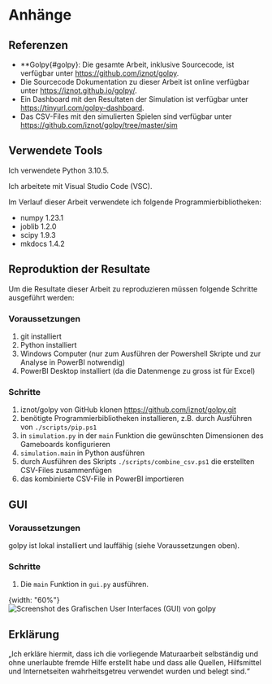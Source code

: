 # Anhänge

## Referenzen

- **Golpy{#golpy}: Die gesamte Arbeit, inklusive Sourcecode, ist verfügbar unter <https://github.com/iznot/golpy>.
- Die Sourcecode Dokumentation zu dieser Arbeit ist online verfügbar unter <https://iznot.github.io/golpy/>.
- Ein Dashboard mit den Resultaten der Simulation ist verfügbar unter <https://tinyurl.com/golpy-dashboard>.
- Das CSV-Files mit den simulierten Spielen sind verfügbar unter <https://github.com/iznot/golpy/tree/master/sim>
  
## Verwendete Tools

Ich verwendete Python 3.10.5.

Ich arbeitete mit Visual Studio Code (VSC).

Im Verlauf dieser Arbeit verwendete ich folgende Programmierbibliotheken:
- numpy 1.23.1
- joblib 1.2.0
- scipy 1.9.3
- mkdocs 1.4.2

## Reproduktion der Resultate

Um die Resultate dieser Arbeit zu reproduzieren müssen folgende Schritte ausgeführt werden:

### Voraussetzungen

1. git installiert
2. Python installiert
3. Windows Computer (nur zum Ausführen der Powershell Skripte und zur Analyse in PowerBI notwendig)
4. PowerBI Desktop installiert (da die Datenmenge zu gross ist für Excel)
   
### Schritte

1. iznot/golpy von GitHub klonen <https://github.com/iznot/golpy.git>
2. benötigte Programmierbibliotheken installieren, z.B. durch Ausführen von `./scripts/pip.ps1`
3. in `simulation.py` in der `main` Funktion die gewünschten Dimensionen des Gameboards konfigurieren
4. `simulation.main` in Python ausführen
5. durch Ausführen des Skripts `./scripts/combine_csv.ps1` die erstellten CSV-Files zusammenfügen
6. das kombinierte CSV-File in PowerBI importieren

## GUI

<!-- Bemerkung: Die GUI-Anwendung von golpy wurde von Christoph Glur mit tkinter entwickelt. -->

### Voraussetzungen

golpy ist lokal installiert und lauffähig (siehe Voraussetzungen oben).

### Schritte

1. Die `main` Funktion in `gui.py` ausführen.

{width: "60%"}
![Screenshot des Grafischen User Interfaces (GUI) von golpy](screenshot_gui.png)  

## Erklärung

„Ich erkläre hiermit, dass ich die vorliegende Maturaarbeit selbständig und ohne unerlaubte fremde Hilfe erstellt habe und dass alle 
Quellen, Hilfsmittel und Internetseiten wahrheitsgetreu verwendet wurden und belegt sind.“

<!-- {width: "20%", float: left}
![Unterschrift, Anaïs Glur](Unterschirft.png) -->  